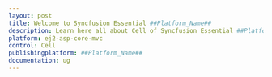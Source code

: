 ```yaml
---
layout: post
title: Welcome to Syncfusion Essential ##Platform_Name##
description: Learn here all about Cell of Syncfusion Essential ##Platform_Name## widgets based on HTML5 and jQuery.
platform: ej2-asp-core-mvc
control: Cell
publishingplatform: ##Platform_Name##
documentation: ug
---
```


﻿